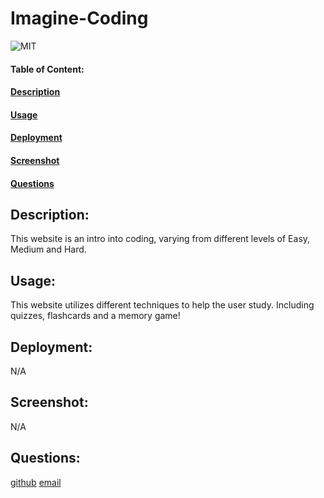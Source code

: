 # Imagine-Coding

![MIT](https://img.shields.io/badge/License-MIT-blue)

#### Table of Content:

#### [Description](#description)

#### [Usage](#usage)

#### [Deployment](#deployment)

#### [Screenshot](#screenshot)

#### [Questions](#questions)

## Description:

This website is an intro into coding, varying from different levels of Easy, Medium and Hard.

## Usage:

This website utilizes different techniques to help the user study. Including quizzes, flashcards and a memory game!

## Deployment:
N/A

## Screenshot:
N/A

## Questions:

[github](https://github.com/https://github.com/Slimshady079/Imagine-Coding)
[email](mailto:maximiliangibes@gmail.com)
